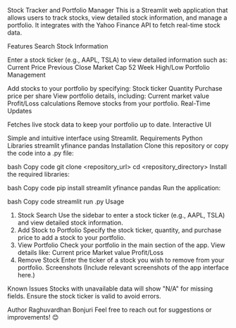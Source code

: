 Stock Tracker and Portfolio Manager
This is a Streamlit web application that allows users to track stocks, view detailed stock information, and manage a portfolio. It integrates with the Yahoo Finance API to fetch real-time stock data.

Features
Search Stock Information

Enter a stock ticker (e.g., AAPL, TSLA) to view detailed information such as:
Current Price
Previous Close
Market Cap
52 Week High/Low
Portfolio Management

Add stocks to your portfolio by specifying:
Stock ticker
Quantity
Purchase price per share
View portfolio details, including:
Current market value
Profit/Loss calculations
Remove stocks from your portfolio.
Real-Time Updates

Fetches live stock data to keep your portfolio up to date.
Interactive UI

Simple and intuitive interface using Streamlit.
Requirements
Python Libraries
streamlit
yfinance
pandas
Installation
Clone this repository or copy the code into a .py file:

bash
Copy code
git clone <repository_url>
cd <repository_directory>
Install the required libraries:

bash
Copy code
pip install streamlit yfinance pandas
Run the application:

bash
Copy code
streamlit run <filename>.py
Usage
1. Stock Search
Use the sidebar to enter a stock ticker (e.g., AAPL, TSLA) and view detailed stock information.
2. Add Stock to Portfolio
Specify the stock ticker, quantity, and purchase price to add a stock to your portfolio.
3. View Portfolio
Check your portfolio in the main section of the app.
View details like:
Current price
Market value
Profit/Loss
4. Remove Stock
Enter the ticker of a stock you wish to remove from your portfolio.
Screenshots
(Include relevant screenshots of the app interface here.)

Known Issues
Stocks with unavailable data will show "N/A" for missing fields.
Ensure the stock ticker is valid to avoid errors.


Author
Raghuvardhan Bonjuri
Feel free to reach out for suggestions or improvements! 😊